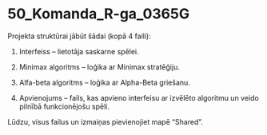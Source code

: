 # 50_Komanda_R-ga_0365G
Projekta struktūrai jābūt šādai (kopā 4 faili):

1. Interfeiss – lietotāja saskarne spēlei.

2. Minimax algoritms – loģika ar Minimax stratēģiju.

3. Alfa-beta algoritms – loģika ar Alpha-Beta griešanu.

4. Apvienojums – fails, kas apvieno interfeisu ar izvēlēto algoritmu un veido pilnībā funkcionējošu spēli.

Lūdzu, visus failus un izmaiņas pievienojiet mapē “Shared”.

